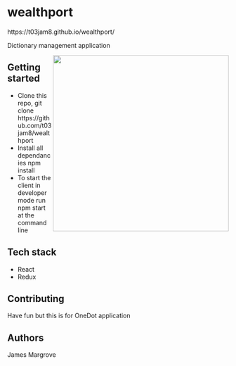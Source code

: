 <h1> wealthport </h2>
https://t03jam8.github.io/wealthport/
<p> Dictionary management application <p> 


<p align="center">
<img align="right" src="https://thumbs.gfycat.com/BrokenEthicalBrahmanbull-size_restricted.gif" height="400px">
</p>



<h2> Getting started </h2> 
 <ul>
 <li>Clone this repo, git clone https://github.com/t03jam8/wealthport</li>
 <li>Install all dependancies npm install</li>
 <li>To start the client in developer mode run npm start at the command line </li>
 </ul>

<h2> Tech stack </h2>
<ul>
 <li>React</li>
 <li> Redux</li>
</ul>



<h2> Contributing</h2>
<p>Have fun but this is for OneDot application</p>

<h2>Authors</h2>
<p>James Margrove </p>
